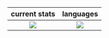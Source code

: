 
current stats              |languages
:-------------------------:|:-------------------------:
![](https://github-readme-stats.vercel.app/api?username=archisha69&show_icons=true&hide_border=false&line_height=20&title_color=1da998&icon_color=1da998&show_owner=true&theme=dark)   |  ![](https://github-readme-stats.vercel.app/api/top-langs/?username=archisha69&layout=compact&langs_count=6&theme=dark)
